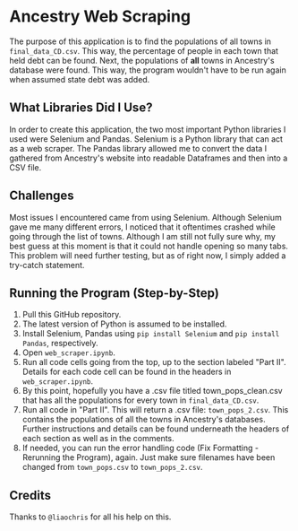 # Ancestry Web Scraping

The purpose of this application is to find the populations of all towns in ```final_data_CD.csv```. This way, the percentage of people in each town that held debt can be found. Next, the populations of **all** towns in Ancestry's database were found. This way, the program wouldn't have to be run again when assumed state debt was added. 

## What Libraries Did I Use?
In order to create this application, the two most important Python libraries I used were Selenium and Pandas. Selenium is a Python library that can act as a web scraper. The Pandas library allowed me to convert the data I gathered from Ancestry's website into readable Dataframes and then into a CSV file. 

## Challenges 
Most issues I encountered came from using Selenium. Although Selenium gave me many different errors, I noticed that it oftentimes crashed while going through the list of towns. Although I am still not fully sure why, my best guess at this moment is that it could not handle opening so many tabs. This problem will need further testing, but as of right now, I simply added a try-catch statement. 

## Running the Program (Step-by-Step)

1. Pull this GitHub repository. 
2. The latest version of Python is assumed to be installed. 
3. Install Selenium, Pandas using ```pip install Selenium``` and ```pip install Pandas```, respectively. 
4. Open ```web_scraper.ipynb```.
5. Run all code cells going from the top, up to the section labeled "Part II". Details for each code cell can be found in the headers in ```web_scraper.ipynb```. 
6. By this point, hopefully you have a .csv file titled town_pops_clean.csv that has all the populations for every town in ```final_data_CD.csv```. 
7. Run all code in "Part II". This will return a .csv file: ```town_pops_2.csv```. This contains the populations of all the towns in Ancestry's databases. Further instructions and details can be found underneath the headers of each section as well as in the comments. 
8. If needed, you can run the error handling code (Fix Formatting - Rerunning the Program), again. Just make sure filenames have been changed from ```town_pops.csv``` to ```town_pops_2.csv```. 

## Credits
Thanks to ```@liaochris``` for all his help on this. 


